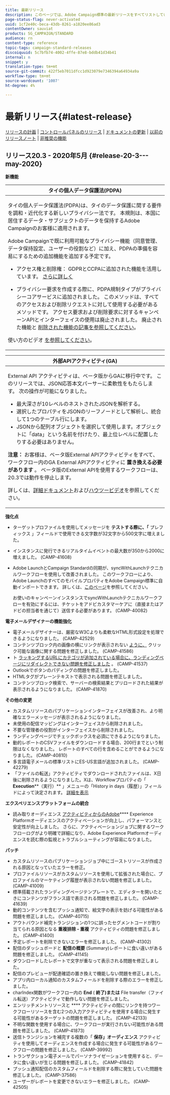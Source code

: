 ```yaml
---
title: 最新リリース
description: このページでは、Adobe Campaign標準の最新リリースをすべてリストしています。
page-status-flag: never-activated
uuid: 1cf2e40c-beca-43db-8261-a1820ee86ad3
contentOwner: sauviat
products: SG_CAMPAIGN/STANDARD
audience: rn
content-type: reference
topic-tags: campaign-standard-releases
discoiquuid: 5c7bfb74-4002-4ffe-87e8-bddb41d34b41
internal: n
snippet: y
translation-type: tm+mt
source-git-commit: 422f5eb7011dfcc1d923079e7346394a64934a9a
workflow-type: tm+mt
source-wordcount: '1007'
ht-degree: 4%

---
```



# 最新リリース{#latest-release}

[リリースの計画](../../rn/using/release-planning.md) | [コントロールパネルのリリース](https://docs.adobe.com/content/help/ja-JP/control-panel/using/release-notes.html) | [ドキュメントの更新](../../rn/using/documentation-updates.md) | [以前のリリースノート](../../rn/using/release-notes-2020.md) | [非推奨の機能](../../rn/using/deprecated-features.md)

## リリース20.3 - 2020年5月 {#release-20-3---may-2020}

**新機能**

<table> 
<thead> 
<tr> 
<th> <strong>タイの個人データ保護法(PDPA)</strong><br /> </th> 
</tr> 
</thead> 
<tbody> 
<tr> 
<td> <p>タイの個人データ保護法(PDPA)は、タイのデータ保護に関する要件を調和・近代化する新しいプライバシー法です。 本規則は、本国に居住するデータ・サブジェクトのデータを保持するAdobe Campaignのお客様に適用されます。</p>
<p>Adobe Campaignで既に利用可能なプライバシー機能（同意管理、データ保持設定、ユーザーの役割など）に加え、PDPAの準備を容易にするための追加機能を追加する予定です。</p>
<ul>
<li>アクセス権と削除権： GDPRとCCPAに追加された機能を活用しています。 <a href="https://helpx.adobe.com/content/help/en/campaign/kb/acs-privacy.html#righttoaccess">さらに詳しく</a> </li>
<li><p>プライバシー要求を作成する際に、PDPA規制タイプがプライバシーコアサービスに追加されました。 このメソッドは、すべてのアクセスおよび削除リクエストに対して使用する必要があるメソッドです。 アクセス要求および削除要求に対するキャンペーンAPIとインターフェイスの使用は廃止されました。  廃止された機能と <a href="../../rn/using/deprecated-features.md">削除された機能の記事を参照してください</a>。</p></li>
</ul>
<p>使い方のビデオ <a href="https://docs.adobe.com/content/help/en/campaign-learn/campaign-standard-tutorials/privacy/privacy-overview.html">を参照してください</a>。</p>
</td> 
</tr> 
</tbody> 
</table>

<table> 
<thead> 
<tr> 
<th> <strong>外部APIアクティビティ(GA)</strong><br /> </th> 
</tr> 
</thead> 
<tbody> 
<tr> 
  <td> <p>External API <strong></strong> アクティビティは、ベータ版からGAに移行中です。 このリリースでは、JSON応答本文パーサーに柔軟性をもたらします。 次の操作が可能になりました。</p>
<ul>
<li>最大深さが10レベルのネストされたJSONを解析する。 </li>
<li>選択したプロパティをJSONのリーフノードとして解析し、統合して1つのテーブル行にします。</li>
<li>JSONから配列オブジェクトを選択して使用します。オブジェクトに「data」という名前を付けたり、最上位レベルに配置したりする必要はありません。</li>
</ul>
<p><strong>注意：</strong> お客様は、ベータ版External APIアクティビティをすべて、ワークフロー内のGA External APIアクティビティに <strong>置き換える必要があります</strong> 。  ベータ版のExternal APIを使用するワークフローは、20.3では動作を停止します。</p>
<p>詳しくは、<a href="../../automating/using/external-api.md">詳細ドキュメント</a>および<a href="https://docs.adobe.com/content/help/en/campaign-learn/campaign-standard-tutorials/managing-processes-and-data/data-management-activities/external-api-activity.html">ハウツービデオ</a>を参照してください。</p>
</td> 
</tr> 
</tbody> 
</table>

**強化点**

* ターゲットプロファイルを使用してメッセージを **テストする際に、「** プレフィックス [](../../sending/using/testing-messages-using-target.md) 」フィールドで使用できる文字数が32文字から500文字に増えました。
* インスタンスに発行できるリアルタイムイベントの最大数が350から2000に増えました。 (CAMP-41608)
* Adobe LaunchとCampaign Standardの同期が、syncWithLaunchテクニカルワークフローを使用して改善されました。 このワークフローにより、Adobe LaunchのすべてのモバイルプロパティをAdobe Campaign標準に自動インポートできます。 詳しくは、[このページ](../../administration/using/technical-workflows.md)を参照してください。

   お使いのキャンペーンインスタンスでsyncWithLaunchテクニカルワークフローを有効にするには、チケットをアドビカスタマーケアに（直接またはアドビの担当者を通じて）送信する必要があります。 (CAMP-40082)

**電子メールデザイナーの機能強化**

* 電子メールデザイナーは、厳密なW3Cよりも柔軟なHTML形式設定を処理できるようになりました。 (CAMP-42529)
* コンテンツブロック内の画像の横にリンクが表示されない [ように、](../../designing/using/links.md#inserting-a-link) クリック可能な画像に関する問題を修正しました。 (CAMP-41586)
* ト [ラッキングするURLにカテゴリが追加されている場合に、ランディングページにリダイレクトできない問題を修正しました](../../designing/using/links.md#about-tracked-urls) 。 (CAMP-41537)
* Outlookでボタンのパディングの問題を修正しました。
* HTMLタグがプレーンテキストで表示される問題を修正しました。
* コンテンツブロック検索で、サーバーの検索結果とプリロードされた結果が表示されるようになりました。 (CAMP-41870)

**その他の変更**

* カスタムリソースのパブリケーションインターフェイスが改善され、より明確なエラーメッセージが表示されるようになりました。
* 未使用の配信マッピングはインターフェイスから削除されました。
* 不要な管理者の役割がインターフェイスから削除されました。
* ランディングページでチェックボックスを必須にできるようになりました。
* 動的レポートのCSVファイルをダウンロードする場合、200行までという制限はなくなりました。 レポートのすべての行を含めることができるようになりました。 (CAMP-40810)
* 多言語電子メールの標準リストにES-US言語が追加されました。 (CAMP-42279)
* 「ファイルの転送」アクティビティでダウンロードされたファイルは、X日後に削除されるようになりました。Xは、Workflowプロパティの「 **Execution****（実行）** 」メニューの「History in days（履歴）」フィールドによって決定されます。 [詳細を表示](../../automating/using/managing-execution-options.md)

**エクスペリエンスプラットフォームの統合**

* 読み取りオーディエンス [アクティビティからのAdobe](../../automating/using/aep-targeting-audiences.md)**** Experience Platformオーディエンスのアクティベーションが向上し、パフォーマンスと安定性が向上しました。 さらに、アクティベーションジョブに関するワークフローログがより明確で詳細になり、Adobe Experience Platformオーディエンスを読む際の監視とトラブルシューティングが容易になりました。

**パッチ**

* カスタムリソースのパブリケーションジョブ中にゴーストリソースが作成される原因となっていたエラーを修正。
* プロファイルリソースがカスタムリソースを使用して拡張された場合に、プロファイルのマーケティング履歴が表示されない問題を修正しました。 (CAMP-41009)
* 標準搭載されたランディングページテンプレートで、エディターを開いたときにコンテンツがフランス語で表示される問題を修正しました。 (CAMP-41639)
* 動的コンテンツを含むプッシュ通知で、絵文字の表示を妨げる可能性がある問題を修正しました。 (CAMP-40715)
* アウトバウンド補完トランジションの1つに誤ったセグメントコードが割り当てられる原因となる **重複排除 - 重複** アクティビティの問題を修正しました。 (CAMP-41400)
* 予定レポートを削除できないエラーを修正しました。 (CAMP-41302)
* 配信のダッシュボードと **配信の概要** (Summary)レポートに食い違いがある問題を修正しました。 (CAMP-41145)
* ダウンロードしたレポートで文字が重なって表示される問題を修正しました。
* 配信のプレビューが配達確認の置き換えで機能しない問題を修正しました。
* アプリ内ローカル通知のカスタムフィールドを削除する際のエラーを修正しました。
* charIndex関数がワークフロー内の **End** ( **終了)または** File transfer（ファイル転送）アクティビティで動作しない問題を修正しました。
* エンリッチメントリソースと **** アクティビティの間にリンクを持つワークフローリソースを含む2つの入力アクティビティを使用する場合に発生する可能性があるターゲットの問題を修正しました。 (CAMP-42133)
* 不明な関数を使用する場合に、ワークフローが実行されない可能性がある問題を修正しました。 (CAMP-41873)
* 送信トランジションを補完する複数の「 **保存」オーディエンス** アクティビティを使用してオーディエンスを作成する場合に発生する可能性があるワークフローの問題を修正しました。 (CAMP-39992)
* トランザクション電子メールでパーソナライゼーションを使用すると、データに食い違いが生じる問題を修正しました。 (CAMP-41842)
* プッシュ通知配信のカスタムフィールドを削除する際に発生していた問題を修正しました。 (CAMP-37586)
* ユーザーがレポートを変更できないエラーを修正しました。 (CAMP-42505)
